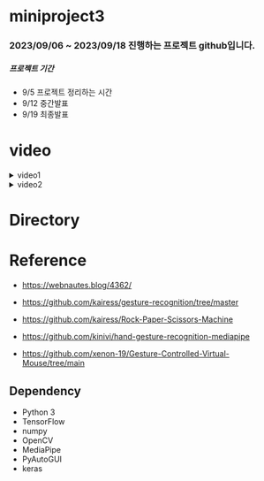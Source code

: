 # miniproject3
### 2023/09/06 ~ 2023/09/18 진행하는 프로젝트 github입니다. 
##### 프로젝트 기간
* 9/5 프로젝트 정리하는 시간
* 9/12 중간발표
* 9/19 최종발표

# video
<details>
<summary>video1</summary>
 <figure>
  <img src="" alt="Palm" width="711" height="400"><br>
  <figcaption>Neutral Gesture. Used to halt/stop execution of current gesture.</figcaption>
</figure>
</details>

<details>
<summary>video2</summary>
 <figure>
  <img src="" alt="Palm" width="711" height="400"><br>
  <figcaption>Neutral Gesture. Used to halt/stop execution of current gesture.</figcaption>
</figure>
</details>

# Directory


# Reference
* https://webnautes.blog/4362/
* https://github.com/kairess/gesture-recognition/tree/master
* https://github.com/kairess/Rock-Paper-Scissors-Machine

* https://github.com/kinivi/hand-gesture-recognition-mediapipe
* https://github.com/xenon-19/Gesture-Controlled-Virtual-Mouse/tree/main

## Dependency
- Python 3
- TensorFlow 
- numpy
- OpenCV
- MediaPipe
- PyAutoGUI
- keras
